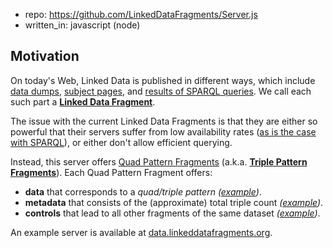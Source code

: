 
- repo: https://github.com/LinkedDataFragments/Server.js
- written_in: javascript (node)

## Motivation

On today's Web, Linked Data is published in different ways, which include [data dumps](http://downloads.dbpedia.org/3.9/en/), [subject pages](http://dbpedia.org/page/Linked_data), and [results of SPARQL queries](http://dbpedia.org/sparql?default-graph-uri=http%3A%2F%2Fdbpedia.org&query=CONSTRUCT+%7B+%3Fp+a+dbpedia-owl%3AArtist+%7D%0D%0AWHERE+%7B+%3Fp+a+dbpedia-owl%3AArtist+%7D&format=text%2Fturtle). We call each such part a [**Linked Data Fragment**](http://linkeddatafragments.org/).

The issue with the current Linked Data Fragments is that they are either so powerful that their servers suffer from low availability rates ([as is the case with SPARQL](http://sw.deri.org/~aidanh/docs/epmonitorISWC.pdf)), or either don't allow efficient querying.

Instead, this server offers [Quad Pattern Fragments](https://linkeddatafragments.org/specification/quad-pattern-fragments/) (a.k.a. **[Triple Pattern Fragments](https://linkeddatafragments.org/specification/triple-pattern-fragments/)**). Each Quad Pattern Fragment offers:

-   **data** that corresponds to a _quad/triple pattern_ _([example](http://data.linkeddatafragments.org/dbpedia?subject=&predicate=rdf%3Atype&object=dbpedia-owl%3ARestaurant))_.
-   **metadata** that consists of the (approximate) total triple count _([example](http://data.linkeddatafragments.org/dbpedia?subject=&predicate=rdf%3Atype&object=))_.
-   **controls** that lead to all other fragments of the same dataset _([example](http://data.linkeddatafragments.org/dbpedia?subject=&predicate=&object=%22John%22%40en))_.

An example server is available at [data.linkeddatafragments.org](http://data.linkeddatafragments.org/).